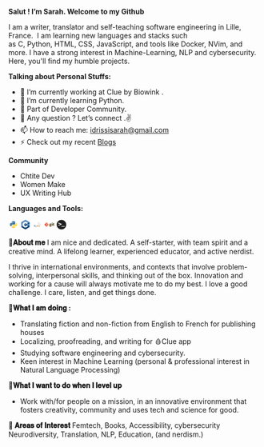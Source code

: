 
**Salut ! I’m Sarah. Welcome to my Github**

I am a writer, translator and self-teaching software engineering in Lille, France.
 I am learning new languages and stacks such as C, Python, HTML, CSS, JavaScript, and tools like Docker, NVim, and more. I have a strong interest in Machine-Learning, NLP and cybersecurity.
Here, you'll find my humble projects.

**Talking about Personal Stuffs:**

- 🔭 I’m currently working at Clue by Biowink .
- 🌱 I’m currently learning Python.
- 👯 Part of Developer Community.
- 💬 Any question ? Let’s connect .✌
- 📫 How to reach me: idrissisarah@gmail.com
- ⚡ Check out my recent [Blogs](https://medium.com/@)


**Community**
- Chtite Dev
- Women Make
- UX Writing Hub


**Languages and Tools:**


<code><img height="20" src="https://raw.githubusercontent.com/github/explore/80688e429a7d4ef2fca1e82350fe8e3517d3494d/topics/python/python.png"></code>
<code><img height="20" src="https://raw.githubusercontent.com/github/explore/80688e429a7d4ef2fca1e82350fe8e3517d3494d/topics/cpp/cpp.png"></code>
<code><img height="20" src="https://raw.githubusercontent.com/github/explore/80688e429a7d4ef2fca1e82350fe8e3517d3494d/topics/mysql/mysql.png"></code>
<code><img height="20" src="https://raw.githubusercontent.com/github/explore/80688e429a7d4ef2fca1e82350fe8e3517d3494d/topics/git/git.png"></code>
<code><img height="20" src="https://raw.githubusercontent.com/github/explore/80688e429a7d4ef2fca1e82350fe8e3517d3494d/topics/terminal/terminal.png"></code>



**🤞𝐀𝐛𝐨𝐮𝐭 𝐦𝐞**
I am nice and dedicated.
A self-starter, with team spirit and a creative mind.
A lifelong learner, experienced educator, and active nerdist.

I thrive in international environments, and contexts that involve problem-solving,
interpersonal skills, and thinking out of the box.
Innovation and working for a cause will always motivate me to do my best.
I love a good challenge. I care, listen, and get things done. 

**🤞𝐖𝐡𝐚𝐭 𝐈 𝐚𝐦 𝐝𝐨𝐢𝐧𝐠 :**
- Translating fiction and non-fiction from English to French for publishing houses
- Localizing, proofreading, and writing for 🩸Clue app
- Studying software engineering and cybersecurity. 
- Keen interest in Machine Learning (personal & professional interest in Natural Language Processing)

**🤞𝐖𝐡𝐚𝐭 𝐈 𝐰𝐚𝐧𝐭 𝐭𝐨 𝐝𝐨 𝐰𝐡𝐞𝐧 𝐈 𝐥𝐞𝐯𝐞𝐥 𝐮𝐩**
- Work with/for people on a mission, in an innovative environment that fosters creativity, community and uses tech and science for good.

**🫶 𝐀𝐫𝐞𝐚𝐬 𝐨𝐟 𝐈𝐧𝐭𝐞𝐫𝐞𝐬𝐭**
Femtech, Books, Accessibility, cybersecurity Neurodiversity, Translation, NLP, Education, (and nerdism.)

